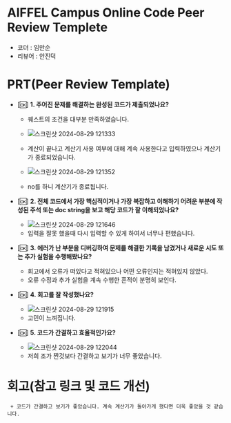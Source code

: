 # AIFFEL Campus Online Code Peer Review Templete
- 코더 : 임만순
- 리뷰어 : 안진덕


# PRT(Peer Review Template)
- [🆗]  **1. 주어진 문제를 해결하는 완성된 코드가 제출되었나요?**
    - 퀘스트의 조건을 대부분 만족하였습니다.
 

    - ![스크린샷 2024-08-29 121333](https://github.com/user-attachments/assets/5e658ce4-9a1c-4304-9ed7-8efc5ca97575)
    - 계산이 끝나고 계산기 사용 여부에 대해 계속 사용한다고 입력하였으나 계산기가 종료되었습니다.
 
    - ![스크린샷 2024-08-29 121352](https://github.com/user-attachments/assets/0f5dfdab-7182-4da7-b181-1381de31632a)
    - no를 하니 계산기가 종료됩니다.


    
- [🆗]  **2. 전체 코드에서 가장 핵심적이거나 가장 복잡하고 이해하기 어려운 부분에 작성된 
주석 또는 doc string을 보고 해당 코드가 잘 이해되었나요?**
    - ![스크린샷 2024-08-29 121646](https://github.com/user-attachments/assets/1cfa1943-97ad-47dc-8463-b0cf32aa1393)
    - 입력을 잘못 했을때 다시 입력할 수 있게 하여서 너무나 편했습니다.

        
- [🆗]  **3. 에러가 난 부분을 디버깅하여 문제를 해결한 기록을 남겼거나
새로운 시도 또는 추가 실험을 수행해봤나요?**
    - 회고에서 오류가 떠있다고 적혀있으나 어떤 오류인지는 적혀있지 않았다.
    - 오류 수정과 추가 실험을 계속 수행한 흔적이 분명히 보인다.
        
- [🆗]  **4. 회고를 잘 작성했나요?**
    - ![스크린샷 2024-08-29 121915](https://github.com/user-attachments/assets/33793b2d-f76f-41b0-a4a7-60b2e323c1d9)
    - 고민이 느껴집니다.

        
- [🆗]  **5. 코드가 간결하고 효율적인가요?**
    - ![스크린샷 2024-08-29 122044](https://github.com/user-attachments/assets/88d7bf0e-4dc9-4da3-b1b1-2148d1b5a859)
    - 저희 조가 짠것보다 간결하고 보기가 너무 좋았습니다.


# 회고(참고 링크 및 코드 개선)
```
 + 코드가 간결하고 보기가 좋았습니다. 계속 계산기가 돌아가게 했다면 더욱 좋았을 것 같습니다.
```
